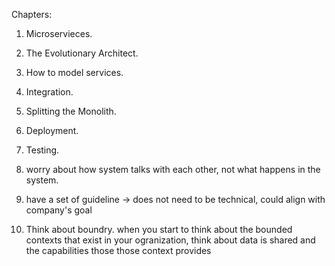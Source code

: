 Chapters:

1. Microservieces.

2) The Evolutionary Architect.

3) How to model services.

4. Integration.

5. Splitting the Monolith.

6) Deployment.

7. Testing.

1. worry about how system talks with each other, not what happens in the system.
1. have a set of guideline -> does not need to be technical, could align with company's goal
1. Think about boundry. when you start to think about the bounded contexts that exist in your ogranization, think about data is shared and the capabilities those those context provides
